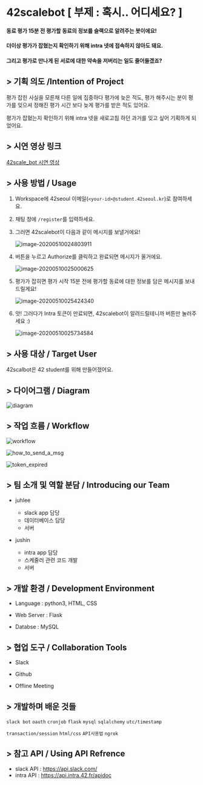 # 42scalebot [ 부제 : 혹시.. 어디세요? ]

#### 동료 평가 15분 전 평가할 동료의 정보를 슬랙으로 알려주는 봇이에요!

#### 더이상 평가가 잡혔는지 확인하기 위해 intra 넷에 접속하지 않아도 돼요.

#### 그리고 평가로 만나게 된 서로에 대한 약속을 저버리는 일도 줄어들겠죠?




## > 기획 의도 /Intention of Project

평가 잡힌 사실을 모른채 다른 일에 집중하다 평가에 늦은 적도, 평가 해주시는 분이 평가를 잊으셔 정해진 평가 시간 보다 늦게 평가를 받은 적도 있어요.

평가가 잡혔는지 확인하기 위해 intra 넷을 새로고침 하던 과거를 잊고 싶어 기획하게 되었어요.



## > 시연 영상 링크

[42scale_bot 시연 영상](https://youtu.be/OP4kI4VN1nI)



## > 사용 방법 / Usage


1.  Workspace에 42seoul 이메일(```<your-id>@student.42seoul.kr```)로 참여하세요.

2. 채팅 창에 ```/register```를 입력하세요.

3. 그러면 42scalebot이 다음과 같이 메시지를 보낼거에요!

   ![image-20200510024803911](img/image-20200510024803911.png)

4. 버튼을 누르고 Authorize를 클릭하고 완료되면 메시지가 올거에요.

   ![image-20200510025000625](img/image-20200510025000625.png)

5. 평가가 잡히면 평가 시작 15분 전에 평가할 동료에 대한 정보를 담은 메시지를 보내드릴게요!

   ![image-20200510025424340](img/image-20200510025424340.png)

6. 앗! 그러다가 Intra 토큰이 만료되면, 42scalebot이 알려드릴테니까 버튼만 눌러주세요 :)

   ![image-20200510025734584](img/image-20200510025734584.png)



## > 사용 대상 / Target User


42scalbot은 42 student를 위해 만들어졌어요.



 ## > 다이어그램 / Diagram

![diagram](img/diagram.png)



## > 작업 흐름 /  Workflow

![workflow](img/workflow.png)

![how_to_send_a_msg](img/how_to_send_a_msg.png)

![token_expired](img/token_expired.png)



## > 팀 소개 및 역할 분담 / Introducing our Team


- juhlee

  - slack app 담당
  - 데이터베이스 담당
  - 서버

- jushin

  - intra app 담당
  - 스케줄러 관련 코드 개발
  - 서버


## > 개발 환경 / Development Environment

- Language : python3, HTML, CSS

- Web Server : Flask

- Databse : MySQL



## > 협업 도구 / Collaboration Tools

- Slack

- Github

- Offline Meeting



## > 개발하며 배운 것들


```slack bot``` 	```oauth```	```cronjob``` 	```flask```	```mysql```	```sqlalchemy```	```utc/timestamp```

```transaction/session```	```html/css```	```API사용법``` 	```ngrok```



## > 참고 API / Using API Refrence


- slack API : https://api.slack.com/
- intra API : https://api.intra.42.fr/apidoc

